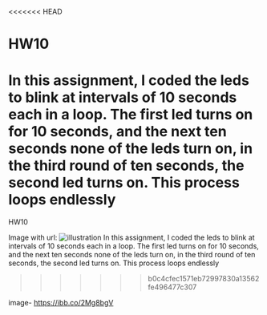 <<<<<<< HEAD
# HW10
 In this assignment, I coded the leds to blink at intervals of 10 seconds each in a loop. The first led turns on for 10 seconds, and the next ten seconds none of the leds turn on, in the third round of ten seconds, the second led turns on. This process loops endlessly
=======
HW10

Image with url:
![illustration](https://ibb.co/2Mg8bgV)
In this assignment, I coded the leds to blink at intervals of 10 seconds each in a loop. The first led turns on for 10 seconds, and the next ten seconds none of the leds turn on, in the third round of ten seconds, the second led turns on. This process loops endlessly   
>>>>>>> b0c4cfec1571eb72997830a13562fe496477c307

image- https://ibb.co/2Mg8bgV
